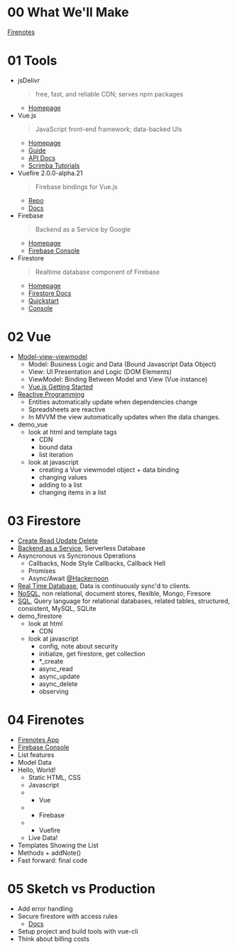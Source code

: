 # 00 What We'll Make
[Firenotes](https://jbakse.github.io/livecode_19_sketchbook/sketches/03_firenotes/demo_complete/)

# 01 Tools
- jsDelivr
  > free, fast, and reliable CDN; serves npm packages
  - [Homepage](https://www.jsdelivr.com/)
- Vue.js
  > JavaScript front-end framework; data-backed UIs
  - [Homepage](https://vuejs.org/)
  - [Guide](https://vuejs.org/v2/guide/)
  - [API Docs](https://vuejs.org/v2/guide/)
  - [Scrimba Tutorials](https://scrimba.com/playlist/pXKqta)
- Vuefire 2.0.0-alpha.21
  > Firebase bindings for Vue.js
  - [Repo](https://github.com/vuejs/vuefire)
  - [Docs](https://github.com/vuejs/vuefire/blob/master/packages/documentation/docs/vuefire/getting-started.md)
- Firebase
  > Backend as a Service by Google
  - [Homepage](https://firebase.google.com/)
  - [Firebase Console](https://console.firebase.google.com/)
- Firestore
  > Realtime database component of Firebase
  - [Homepage](https://firebase.google.com/products/firestore/)
  - [Firestore Docs](https://firebase.google.com/docs/firestore/)
  - [Quickstart](https://firebase.google.com/docs/firestore/quickstart)
  - [Console](https://console.firebase.google.com/u/0/?pli=1)
# 02 Vue

- [Model-view-viewmodel](https://en.wikipedia.org/wiki/Model–view–viewmodel)
  - Model: Business Logic and Data (Bound Javascript Data Object)
  - View: UI Presentation and Logic (DOM Elements)
  - ViewModel: Binding Between Model and View (Vue instance)
  - [Vue.js Getting Started](https://012.vuejs.org/guide/)
- [Reactive Programming](https://en.wikipedia.org/wiki/Reactive_programming)
  - Entities automatically update when dependencies change
  - Spreadsheets are reactive
  - In MVVM the view automatically updates when the data changes.
- demo_vue
  - look at html and template tags
    - CDN
    - bound data
    - list iteration
  - look at javascript
    - creating a Vue viewmodel object + data binding
    - changing values
    - adding to a list
    - changing items in a list

# 03 Firestore
- [Create Read Update Delete](https://en.wikipedia.org/wiki/Create,_read,_update_and_delete)
- [Backend as a Service](https://en.wikipedia.org/wiki/Mobile_backend_as_a_service), Serverless Database
- Asyncronous vs Syncronous Operations
  - Callbacks, Node Style Callbacks, Callback Hell
  - Promises
  - Async/Await [@Hackernoon](https://hackernoon.com/6-reasons-why-javascripts-async-await-blows-promises-away-tutorial-c7ec10518dd9)
- [Real Time Database](https://firebase.google.com/docs/database/), Data is continuously sync'd to clients.
- [NoSQL](https://en.wikipedia.org/wiki/NoSQL), non relational, document stores, flexible, Mongo, Firesore
- [SQL](https://en.wikipedia.org/wiki/SQL), Query language for relational databases, related tables, structured, consistent, MySQL, SQLite
- demo_firestore
  - look at html
    - CDN
  - look at javascript
    - config, note about security
    - initialize, get firestore, get collection
    - *_create
    - async_read
    - async_update
    - async_delete
    - observing

# 04 Firenotes

- [Firenotes App](https://jbakse.github.io/livecode_19_sketchbook/sketches/03_firenotes/demo_complete/)
- [Firebase Console](https://console.firebase.google.com/u/0/?pli=1)
- List features
- Model Data
- Hello, World!
  - Static HTML, CSS
  - Javascript
  - + Vue
  - + Firebase
  - + Vuefire
  - Live Data!
- Templates Showing the List
- Methods + addNote()
- Fast forward: final code


# 05 Sketch vs Production

- Add error handling
- Secure firestore with access rules
  - [Docs](https://firebase.google.com/docs/firestore/security/rules-structure?authuser=0)
- Setup project and build tools with vue-cli
- Think about billing costs

